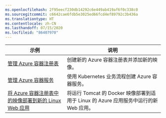 ```yaml
---
ms.openlocfilehash: 2f95eecf230db14292c6e449ab419af6f0c338c0
ms.sourcegitcommit: c6642cae6fdb5e3025ed66fcd4ef89792c3b436a
ms.translationtype: HT
ms.contentlocale: zh-CN
ms.lasthandoff: 07/15/2020
ms.locfileid: "86407970"
---
```

| 示例  | 说明 |
|---------|---------|
| [管理 Azure 容器注册表][1] | 创建新的 Azure 容器注册表并添加新的映像。 | 
| [管理 Azure 容器服务][2] | 使用 Kubernetes 业务流程创建 Azure 容器服务。 | 
| [将 Azure 容器注册表中的映像部署到新的 Linux Web 应用][3] | 将运行 Tomcat 的 Docker 映像部署到适用于 Linux 的 Azure 应用服务中运行的新 Web 应用。 | 

[1]: https://github.com/Azure-Samples/acr-java-manage-azure-container-registry/
[2]: https://azure.microsoft.com/resources/samples/acs-java-manage-azure-container-service-with-kubernetes-orchestrator/
[3]: https://github.com/Azure-Samples/app-service-java-deploy-image-from-acr-to-linux/
